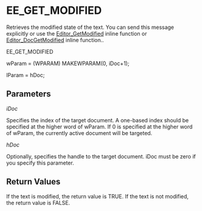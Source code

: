 # EE\_GET\_MODIFIED

Retrieves the modified state of the text. You can send this message
explicitly or use the [Editor\_GetModified](../macro/editor_getmodified) inline function or [Editor\_DocGetModified](../macro/editor_docgetmodified) inline function..

EE\_GET\_MODIFIED

wParam = (WPARAM) MAKEWPARAM(0, iDoc+1);

lParam = hDoc;

## Parameters

_iDoc_

Specifies the index of the target document. A one-based index should be specified at the higher word of wParam. If 0 is specified at the higher word of wParam, the currently active document will
be targeted.

_hDoc_

Optionally, specifies the handle to the target document. iDoc must be zero if you specify this parameter.

## Return Values

If the text is modified, the return value is TRUE. If the text is not
modified, the return value is FALSE.
